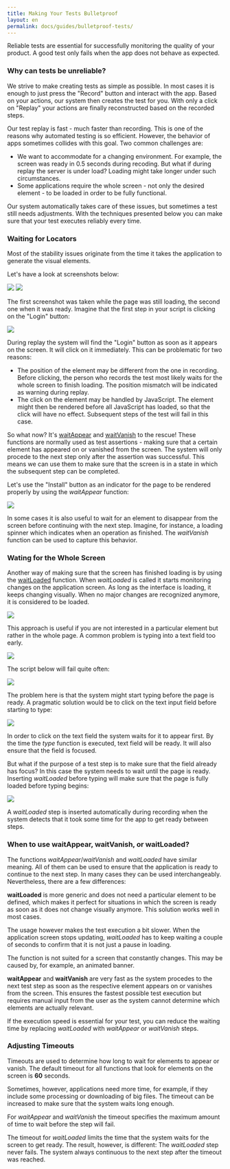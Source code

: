 ```yaml
---
title: Making Your Tests Bulletproof
layout: en
permalink: docs/guides/bulletproof-tests/
---
```


Reliable tests are essential for successfully monitoring the quality of your product. A good test only fails when the app does not behave as expected.



### Why can tests be unreliable?

We strive to make creating tests as simple as possible. In most cases it is enough to just press the "Record" button and interact with the app. Based on your actions, our system then creates the test for you. With only a click on "Replay" your actions are finally reconstructed based on the recorded steps.

Our test replay is fast - much faster than recording. This is one of the reasons why automated testing is so efficient. However, the behavior of apps sometimes collides with this goal. Two common challenges are:

- We want to accommodate for a changing environment. For example, the screen was ready in 0.5 seconds during recoding. But what if during replay the server is under load? Loading might take longer under such circumstances.
- Some applications require the whole screen - not only the desired element - to be loaded in order to be fully functional.

Our system automatically takes care of these issues, but sometimes a test still needs adjustments. With the techniques presented below you can make sure that your test executes reliably every time.  



### Waiting for Locators

Most of the stability issues originate from the time it takes the application to generate the visual elements.  

Let's have a look at screenshots below:

<div class="side-by-side">
 	<img src="/img/guides/bulletproof-tests/theverge1.png" /> <img src="/img/guides/bulletproof-tests/theverge2.png" />
</div>

The first screenshot was taken while the page was still loading, the second one when it was ready. Imagine that the first step in your script is clicking on the "Login" button:

<img src="/img/guides/bulletproof-tests/theverge-before.png">

During replay the system will find the "Login" button as soon as it appears on the screen. It will click on it immediately. This can be problematic for two reasons:

- The position of the element may be different from the one in recording. Before clicking, the person who records the test most likely waits for the whole screen to finish loading. The position mismatch will be indicated as warning during replay.
- The click on the element may be handled by JavaScript. The element might then be rendered before all JavaScript has loaded, so that the click will have no effect. Subsequent steps of the test will fail in this case.

So what now? It's [waitAppear](/docs/api/locator#waitAppear "waitAppear API reference") and [waitVanish](/docs/api/locator#waitVanish "waitVanish  API reference") to the rescue! These functions are normally used as test assertions - making sure that a certain element has appeared on or vanished from the screen. The system will only procede to the next step only after the assertion was successful. This means we can use them to make sure that the screen is in a state in which the subsequent step can be completed.

Let's use the "Install" button as an indicator for the page to be rendered properly by using the *waitAppear* function:

<img src="/img/guides/bulletproof-tests/theverge-after.png">

In some cases it is also useful to wait for an element to disappear from the screen before continuing with the next step. Imagine, for instance, a loading spinner which indicates when an operation as finished. The *waitVanish* function can be used to capture this behavior.



### Wating for the Whole Screen

Another way of making sure that the screen has finished loading is by using the [waitLoaded](/docs/api/locator#waitLoaded "waitLoaded API reference") function. When *waitLoaded* is called it starts monitoring changes on the application screen. As long as the interface is loading, it keeps changing visually. When no major changes are recognized anymore, it is considered to be loaded.

<img src="/img/guides/bulletproof-tests/theverge-waitLoaded.png">

This approach is useful if you are not interested in a particular element but rather in the whole page. A common problem is typing into a text field too early.

<img src="/img/guides/bulletproof-tests/testobject-cursor.png">  

The script below will fail quite often:

<img src="/img/guides/bulletproof-tests/testobject-before.png">

The problem here is that the system might start typing before the page is ready. A pragmatic solution would be to click on the text input field before starting to type:

<img src="/img/guides/bulletproof-tests/testobject-click.png">

In order to click on the text field the system waits for it to appear first. By the time the *type* function is executed, text field will be ready. It will also ensure that the field is focused.

But what if the purpose of a test step is to make sure that the field already has focus? In this case the system needs to wait until the page is ready. Inserting *waitLoaded* before typing will make sure that the page is fully loaded before typing begins:

<img src="/img/guides/bulletproof-tests/testobject-after.png">

A *waitLoaded* step is inserted automatically during recording when the system detects that it took some time for the app to get ready between steps.



### When to use waitAppear, waitVanish, or waitLoaded?

The functions *waitAppear*/*waitVanish* and *waitLoaded* have similar meaning. All of them can be used to ensure that the application is ready to continue to the next step. In many cases they can be used interchangeably. Nevertheless, there are a few differences:

**waitLoaded** is more generic and does not need a particular element to be defined, which makes it perfect for situations in which the screen is ready as soon as it does not change visually anymore. This solution works well in most cases.

The usage however makes the test execution a bit slower. When the application screen stops updating, *waitLoaded* has to keep waiting a couple of seconds to confirm that it is not just a pause in loading. 

The function is not suited for a screen that constantly changes. This may be caused by, for example, an animated banner.

**waitAppear** and **waitVanish** are very fast as the system procedes to the next test step as soon as the respective element appears on or vanishes from the screen. This ensures the fastest possible test execution but requires manual input from the user as the system cannot determine which elements are actually relevant.

If the execution speed is essential for your test, you can reduce the waiting time by replacing *waitLoaded* with *waitAppear* or *waitVanish* steps.



### Adjusting Timeouts

Timeouts are used to determine how long to wait for elements to appear or vanish. The default timeout for all functions that look for elements on the screen is **60** seconds.

Sometimes, however, applications need more time, for example, if they include some processing or downloading of big files. The timeout can be increased to make sure that the system waits long enough.

For *waitAppear* and *waitVanish* the timeout specifies the maximum amount of time to wait before the step will fail.

The timeout for *waitLoaded* limits the time that the system waits for the screen to get ready. The result, however, is different: The *waitLoaded* step never fails. The system always continuous to the next step after the timeout was reached. 

